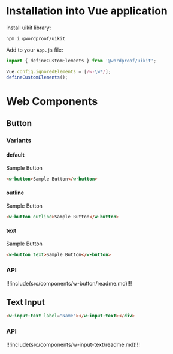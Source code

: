 # Installation into Vue application

install uikit library:

```
npm i @wordproof/uikit
```

Add to your `App.js` file:

```js
import { defineCustomElements } from '@wordproof/uikit';

Vue.config.ignoredElements = [/w-\w*/];
defineCustomElements();
```

# Web Components

## Button

### Variants

#### default

<div style="margin-top:1rem;"><w-button>Sample Button</w-button></div>

```html
<w-button>Sample Button</w-button>
```

#### outline

<div style="margin-top:1rem;"><w-button outline>Sample Button</w-button></div>

```html
<w-button outline>Sample Button</w-button>
```

#### text

<div style="margin-top:1rem;"><w-button text>Sample Button</w-button></div>

```html
<w-button text>Sample Button</w-button>
```

### API

!!!include(src/components/w-button/readme.md)!!!

## Text Input

<div style="margin-top:1rem;"><w-input-text label="Email" type="email"></w-input-text></div>

```html
<w-input-text label="Name"></w-input-text></div>
```

### API

!!!include(src/components/w-input-text/readme.md)!!!
